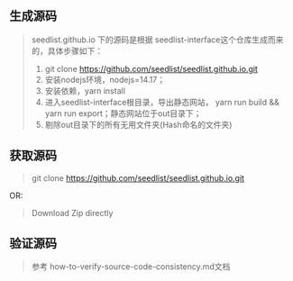 ## 生成源码
> seedlist.github.io 下的源码是根据 seedlist-interface这个仓库生成而来的，具体步骤如下：
> 1. git clone https://github.com/seedlist/seedlist.github.io.git
> 2. 安装nodejs环境，nodejs=14.17；
> 3. 安装依赖，yarn install
> 4. 进入seedlist-interface根目录，导出静态网站， yarn run build && yarn run export；静态网站位于out目录下；
> 5. 剔除out目录下的所有无用文件夹(Hash命名的文件夹)

## 获取源码
> git clone https://github.com/seedlist/seedlist.github.io.git

OR:

> Download Zip directly

## 验证源码
> 参考 how-to-verify-source-code-consistency.md文档
